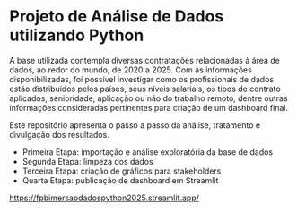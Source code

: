 # Projeto de Análise de Dados utilizando Python
A base utilizada contempla diversas contratações relacionadas à área de dados, ao redor do mundo, de 2020 a 2025.
Com as informações disponibilizadas, foi possível investigar como os profissionais de dados estão distribuídos pelos países, seus níveis salariais, os tipos de contrato aplicados, senioridade, aplicação ou não do trabalho remoto, dentre outras informações consideradas pertinentes para criação de um dashboard final.

Este repositório apresenta o passo a passo da análise, tratamento e divulgação dos resultados.

 - Primeira Etapa: importação e análise exploratória da base de dados
 - Segunda Etapa: limpeza dos dados
 - Terceira Etapa: criação de gráficos para stakeholders
 - Quarta Etapa: publicação de dashboard em Streamlit

https://fpbimersaodadospython2025.streamlit.app/
